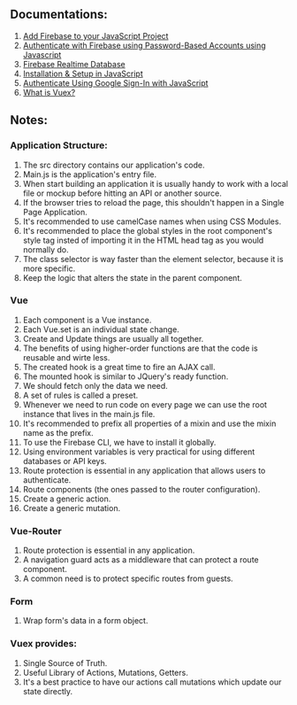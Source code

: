 ## Documentations:
1. <a href="https://firebase.google.com/docs/web/setup?authuser=0">Add Firebase to your JavaScript Project</a>
2. <a href="https://firebase.google.com/docs/auth/web/password-auth">Authenticate with Firebase using Password-Based Accounts using Javascript</a>
3. <a href="https://firebase.google.com/docs/database/">Firebase Realtime Database</a>
4. <a href="https://firebase.google.com/docs/database/web/start">Installation & Setup in JavaScript</a>
5. <a href="https://firebase.google.com/docs/auth/web/google-signin">Authenticate Using Google Sign-In with JavaScript</a>
6. <a href="https://vuex.vuejs.org/">What is Vuex?</a>

## Notes:
### Application Structure:
1. The src directory contains our application's code.
2. Main.js is the application's entry file.
3. When start building an application it is usually handy to work with a local file or mockup before hitting an API or another source.
4. If the browser tries to reload the page, this shouldn't happen in a Single Page Application.
5. It's recommended to use camelCase names when using CSS Modules.
6. It's recommended to place the global styles in the root component's style tag insted of importing it in the HTML head tag as you would normally do.
7. The class selector is way faster than the element selector, because it is more specific.
8. Keep the logic that alters the state in the parent component.

### Vue
1. Each component is a Vue instance.
9. Each Vue.set is an individual state change.
10. Create and Update things are usually all together.
11. The benefits of using higher-order functions are that the code is reusable and wirte less.
13. The created hook is a great time to fire an AJAX call.
14. The mounted hook is similar to JQuery's ready function.
15. We should fetch only the data we need.
16. A set of rules is called a preset.
17. Whenever we need to run code on every page we can use the root instance that lives in the main.js file.
18. It's recommended to prefix all properties of a mixin and use the mixin name as the prefix.
19. To use the Firebase CLI, we have to install it globally.  
20. Using environment variables is very practical for using different databases or API keys.
21. Route protection is essential in any application that allows users to authenticate.
22. Route components (the ones passed to the router configuration).
23. Create a generic action.
24. Create a generic mutation.

### Vue-Router
1. Route protection is essential in any application.
2. A navigation guard acts as a middleware that can protect a route component.
3. A common need is to protect specific routes from guests.

### Form
1. Wrap form's data in a form object.

### Vuex provides:
1. Single Source of Truth.
2. Useful Library of Actions, Mutations, Getters.
3. It's a best practice to have our actions call mutations which update our state directly.
